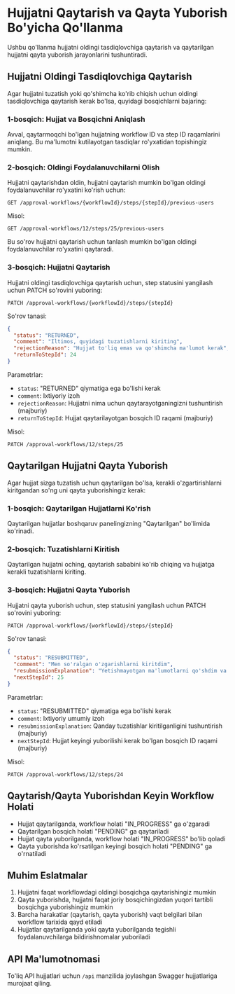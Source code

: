 # Hujjatni Qaytarish va Qayta Yuborish Bo'yicha Qo'llanma

Ushbu qo'llanma hujjatni oldingi tasdiqlovchiga qaytarish va qaytarilgan hujjatni qayta yuborish jarayonlarini tushuntiradi.

## Hujjatni Oldingi Tasdiqlovchiga Qaytarish

Agar hujjatni tuzatish yoki qo'shimcha ko'rib chiqish uchun oldingi tasdiqlovchiga qaytarish kerak bo'lsa, quyidagi bosqichlarni bajaring:

### 1-bosqich: Hujjat va Bosqichni Aniqlash

Avval, qaytarmoqchi bo'lgan hujjatning workflow ID va step ID raqamlarini aniqlang. Bu ma'lumotni kutilayotgan tasdiqlar ro'yxatidan topishingiz mumkin.

### 2-bosqich: Oldingi Foydalanuvchilarni Olish

Hujjatni qaytarishdan oldin, hujjatni qaytarish mumkin bo'lgan oldingi foydalanuvchilar ro'yxatini ko'rish uchun:

```
GET /approval-workflows/{workflowId}/steps/{stepId}/previous-users
```

Misol:
```
GET /approval-workflows/12/steps/25/previous-users
```

Bu so'rov hujjatni qaytarish uchun tanlash mumkin bo'lgan oldingi foydalanuvchilar ro'yxatini qaytaradi.

### 3-bosqich: Hujjatni Qaytarish

Hujjatni oldingi tasdiqlovchiga qaytarish uchun, step statusini yangilash uchun PATCH so'rovini yuboring:

```
PATCH /approval-workflows/{workflowId}/steps/{stepId}
```

So'rov tanasi:
```json
{
  "status": "RETURNED",
  "comment": "Iltimos, quyidagi tuzatishlarni kiriting",
  "rejectionReason": "Hujjat to'liq emas va qo'shimcha ma'lumot kerak",
  "returnToStepId": 24
}
```

Parametrlar:
- `status`: "RETURNED" qiymatiga ega bo'lishi kerak
- `comment`: Ixtiyoriy izoh
- `rejectionReason`: Hujjatni nima uchun qaytarayotganingizni tushuntirish (majburiy)
- `returnToStepId`: Hujjat qaytarilayotgan bosqich ID raqami (majburiy)

Misol:
```
PATCH /approval-workflows/12/steps/25
```

## Qaytarilgan Hujjatni Qayta Yuborish

Agar hujjat sizga tuzatish uchun qaytarilgan bo'lsa, kerakli o'zgartirishlarni kiritgandan so'ng uni qayta yuborishingiz kerak:

### 1-bosqich: Qaytarilgan Hujjatlarni Ko'rish

Qaytarilgan hujjatlar boshqaruv panelingizning "Qaytarilgan" bo'limida ko'rinadi.

### 2-bosqich: Tuzatishlarni Kiritish

Qaytarilgan hujjatni oching, qaytarish sababini ko'rib chiqing va hujjatga kerakli tuzatishlarni kiriting.

### 3-bosqich: Hujjatni Qayta Yuborish

Hujjatni qayta yuborish uchun, step statusini yangilash uchun PATCH so'rovini yuboring:

```
PATCH /approval-workflows/{workflowId}/steps/{stepId}
```

So'rov tanasi:
```json
{
  "status": "RESUBMITTED",
  "comment": "Men so'ralgan o'zgarishlarni kiritdim",
  "resubmissionExplanation": "Yetishmayotgan ma'lumotlarni qo'shdim va formatni to'g'riladim",
  "nextStepId": 25
}
```

Parametrlar:
- `status`: "RESUBMITTED" qiymatiga ega bo'lishi kerak
- `comment`: Ixtiyoriy umumiy izoh
- `resubmissionExplanation`: Qanday tuzatishlar kiritilganligini tushuntirish (majburiy)
- `nextStepId`: Hujjat keyingi yuborilishi kerak bo'lgan bosqich ID raqami (majburiy)

Misol:
```
PATCH /approval-workflows/12/steps/24
```

## Qaytarish/Qayta Yuborishdan Keyin Workflow Holati

- Hujjat qaytarilganda, workflow holati "IN_PROGRESS" ga o'zgaradi
- Qaytarilgan bosqich holati "PENDING" ga qaytariladi
- Hujjat qayta yuborilganda, workflow holati "IN_PROGRESS" bo'lib qoladi
- Qayta yuborishda ko'rsatilgan keyingi bosqich holati "PENDING" ga o'rnatiladi

## Muhim Eslatmalar

1. Hujjatni faqat workflowdagi oldingi bosqichga qaytarishingiz mumkin
2. Qayta yuborishda, hujjatni faqat joriy bosqichingizdan yuqori tartibli bosqichga yuborishingiz mumkin
3. Barcha harakatlar (qaytarish, qayta yuborish) vaqt belgilari bilan workflow tarixida qayd etiladi
4. Hujjatlar qaytarilganda yoki qayta yuborilganda tegishli foydalanuvchilarga bildirishnomalar yuboriladi

## API Ma'lumotnomasi

To'liq API hujjatlari uchun `/api` manzilida joylashgan Swagger hujjatlariga murojaat qiling.